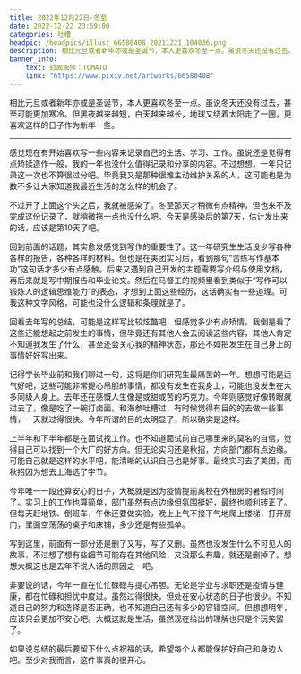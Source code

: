 ```yaml
---
title: 2022年12月22日-冬至
date: 2022-12-22 23:59:00
categories: 吐槽
headpic: /headpics/illust_66580408_20211221_104036.png
description: 相比元旦或者新年亦或是圣诞节，本人更喜欢冬至一点。虽说冬天还没有过去，甚至可能更加寒冷。但黑夜越来越短，白天越来越长，地球又绕着太阳走了一圈，更喜欢这样的日子作为新年一些。
banner_info: 
    text: 封面画师：TOMATO
    link: "https://www.pixiv.net/artworks/66580408"
---
```


相比元旦或者新年亦或是圣诞节，本人更喜欢冬至一点。虽说冬天还没有过去，甚至可能更加寒冷。但黑夜越来越短，白天越来越长，地球又绕着太阳走了一圈，更喜欢这样的日子作为新年一些。  

---

感觉现在有开始喜欢写一些内容来记录自己的生活、学习、工作。虽说还是觉得有点矫揉造作一般，我的一年也没什么值得记录和分享的内容。不过想想，一年只记录这一次也不算很过分吧。毕竟我又是那种很难主动维护关系的人，这可能也是为数不多让大家知道我最近生活的怎么样的机会了。  

不过开了上面这个头之后，我就被感染了。冬至那天才稍微有点精神，但也来不及完成这份记录了，就稍微拖一点也没什么吧。今天是感染后的第7天，估计发出来的话，应该是第10天了吧。  

回到前面的话题，其实愈发感觉到写作的重要性了。这一年研究生生活没少写各种各样的报告，各种各样的材料。但也是在美团实习后，看到那句“苦练写作基本功”这句话才多少有点感触。后来又遇到自己开发的主题需要写介绍与使用文档，再后来就是写中期报告和毕业论文。然后在马督工的视频里看到类似于“写作可以锻炼人的逻辑思维能力”的表态，才想到上面这些经历，这话确实有一些道理。可我这种文字风格，可能也没什么逻辑和条理就是了。  

回看去年写的总结，可能是这样写比较炫酷吧，但感觉多少有点矫情。我倒是看了这些还能想起之前发生的事情，但毕竟还有其他人会去阅读这些内容，其他人肯定不知道我发生了什么，甚至还会关心我的精神状态，那还不如把发生在自己身上的事情好好写出来。  

记得学长毕业前和我们聊过一句，这将是你们研究生最痛苦的一年。想想可能是运气好吧，这些可能非常提心吊胆的事情，都没有发生在我身上，可能也没发生在大多同级人身上。去年还在感慨人生像是或甜或苦的巧克力。今年则感觉好像转眼就过去了，像是吃了一碗打卤面。和海参吐槽过，有时候觉得有目的的去做一些事情，一天就过得很快。今年所谓的目的太明显了，所以确实是这样。  

上半年和下半年都是在面试找工作。也不知道面试前自己哪里来的莫名的自信，觉得自己可以找到一个大厂的好方向。但无论实习还是秋招，方向部门都有点边缘。可能自己就是这样的水平吧，能清晰的认识自己也是好事。最终实习去了美团，而秋招因为想去上海选了字节。

今年唯一一段还算安心的日子，大概就是因为疫情提前离校在外租房的暑假时间了。实习上的工作也算简单，部门虽然有点边缘但氛围挺好，最终也顺利转正了。但每天赶地铁、倒班车，午休还要做实验，晚上上气不接下气地爬上楼梯，打开房门，里面空荡荡的桌子和床铺，多少还是有些孤单。

写到这里，前面有一部分还是删了又写，写了又删。虽然也没发生什么不可见人的故事，不过想了想有些细节可能存在其他风险，又没那么有趣，就还是删掉了。想想大概这也是去年不说人话的原因之一吧。

非要说的话，今年一直在忙忙碌碌与提心吊胆。无论是学业与求职还是疫情与健康，都在忙碌和担忧中度过。虽然过得很快，但处在安心状态的日子也很少。不知道自己的努力和选择是否正确，也不知道自己还有多少的容错空间。但想想明年，应该只会更加不安心吧。大概这就是生活，虽然现在给出的理解也只是个玩笑罢了。

如果说总结的最后要留下什么点祝福的话，希望每个人都能保护好自己和身边人吧。至少对我而言，这件事真的很开心。
